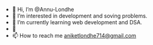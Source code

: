 - 👋 Hi, I’m @Annu-Londhe
- 👀 I’m interested in development and soving problems.
- 🌱 I’m currently learning web development and DSA.
- 💞 
- 📫 How to reach me  aniketlondhe714@gmail.com

<!---
Annu-Londhe/Annu-Londhe is a ✨ special ✨ repository because its `README.md` (this file) appears on your GitHub profile.
You can click the Preview link to take a look at your changes.
--->
